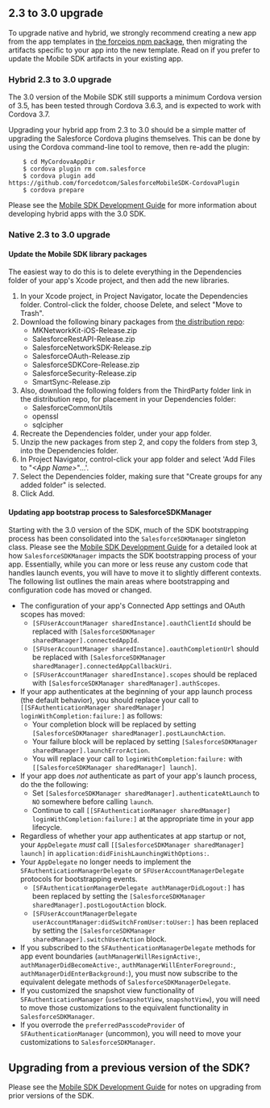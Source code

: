 ## 2.3 to 3.0 upgrade

To upgrade native and hybrid, we strongly recommend creating a new app from the app templates in [the forceios npm package](https://npmjs.org/package/forceios), then migrating the artifacts specific to your app into the new template.  Read on if you prefer to update the Mobile SDK artifacts in your existing app.

### Hybrid 2.3 to 3.0 upgrade

The 3.0 version of the Mobile SDK still supports a minimum Cordova version of 3.5, has been tested through Cordova 3.6.3, and is expected to work with Cordova 3.7.

Upgrading your hybrid app from 2.3 to 3.0 should be a simple matter of upgrading the Salesforce Cordova plugins themselves.  This can be done by using the Cordova command-line tool to remove, then re-add the plugin:

        $ cd MyCordovaAppDir
        $ cordova plugin rm com.salesforce
        $ cordova plugin add https://github.com/forcedotcom/SalesforceMobileSDK-CordovaPlugin
        $ cordova prepare

Please see the [Mobile SDK Development Guide](https://github.com/forcedotcom/SalesforceMobileSDK-Shared/blob/master/doc/mobile_sdk.pdf?raw=true) for more information about developing hybrid apps with the 3.0 SDK.

### Native 2.3 to 3.0 upgrade

#### Update the Mobile SDK library packages
The easiest way to do this is to delete everything in the Dependencies folder of your app's Xcode project, and then add the new libraries.

1. In your Xcode project, in Project Navigator, locate the Dependencies folder.  Control-click the folder, choose Delete, and select "Move to Trash".
2. Download the following binary packages from [the distribution repo](https://github.com/forcedotcom/SalesforceMobileSDK-iOS-Distribution):
    - MKNetworkKit-iOS-Release.zip
    - SalesforceRestAPI-Release.zip
    - SalesforceNetworkSDK-Release.zip
    - SalesforceOAuth-Release.zip
    - SalesforceSDKCore-Release.zip
    - SalesforceSecurity-Release.zip
    - SmartSync-Release.zip
3. Also, download the following folders from the ThirdParty folder link in the distribution repo, for placement in your Dependencies folder:
    - SalesforceCommonUtils
    - openssl
    - sqlcipher
4. Recreate the Dependencies folder, under your app folder.
5. Unzip the new packages from step 2, and copy the folders from step 3, into the Dependencies folder.
6. In Project Navigator, control-click your app folder and select 'Add Files to "*&lt;App Name&gt;*"...'.
7. Select the Dependencies folder, making sure that "Create groups for any added folder" is selected.
8. Click Add.

#### Updating app bootstrap process to SalesforceSDKManager
Starting with the 3.0 version of the SDK, much of the SDK bootstrapping process has been consolidated into the `SalesforceSDKManager` singleton class.  Please see the [Mobile SDK Development Guide](https://github.com/forcedotcom/SalesforceMobileSDK-Shared/blob/master/doc/mobile_sdk.pdf?raw=true) for a detailed look at how `SalesforceSDKManager` impacts the SDK bootstrapping process of your app.  Essentially, while you can more or less reuse any custom code that handles launch events, you will have to move it to slightly different contexts. The following list outlines the main areas where bootstrapping and configuration code has moved or changed.

- The configuration of your app's Connected App settings and OAuth scopes has moved:
    - `[SFUserAccountManager sharedInstance].oauthClientId` should be replaced with `[SalesforceSDKManager sharedManager].connectedAppId`.
    - `[SFUserAccountManager sharedInstance].oauthCompletionUrl` should be replaced with `[SalesforceSDKManager sharedManager].connectedAppCallbackUri`.
    - `[SFUserAccountManager sharedInstance].scopes` should be replaced with `[SalesforceSDKManager sharedManager].authScopes`.
- If your app authenticates at the beginning of your app launch process (the default behavior), you should replace your call to `[[SFAuthenticationManager sharedManager] loginWithCompletion:failure:]` as follows:
    - Your completion block will be replaced by setting `[SalesforceSDKManager sharedManager].postLaunchAction`.
    - Your failure block will be replaced by setting `[SalesforceSDKManager sharedManager].launchErrorAction`.
    - You will replace your call to `loginWithCompletion:failure:` with `[[SalesforceSDKManager sharedManager] launch]`.
- If your app does *not* authenticate as part of your app's launch process, do the the following:
    - Set `[SalesforceSDKManager sharedManager].authenticateAtLaunch` to `NO` somewhere before calling `launch`.
    - Continue to call `[[SFAuthenticationManager sharedManager] loginWithCompletion:failure:]` at the appropriate time in your app lifecycle.
- Regardless of whether your app authenticates at app startup or not, your `AppDelegate` *must* call `[[SalesforceSDKManager sharedManager] launch]` in `application:didFinishLaunchingWithOptions:`.
- Your `AppDelegate` no longer needs to implement the `SFAuthenticationManagerDelegate` or `SFUserAccountManagerDelegate` protocols for bootstrapping events.
    - `[SFAuthenticationManagerDelegate authManagerDidLogout:]` has been replaced by setting the `[SalesforceSDKManager sharedManager].postLogoutAction` block.
    - `[SFUserAccountManagerDelegate userAccountManager:didSwitchFromUser:toUser:]` has been replaced by setting the `[SalesforceSDKManager sharedManager].switchUserAction` block.
- If you subscribed to the `SFAuthenticationManagerDelegate` methods for app event boundaries (`authManagerWillResignActive:`, `authManagerDidBecomeActive:`, `authManagerWillEnterForeground:`, `authManagerDidEnterBackground:`), you must now subscribe to the equivalent delegate methods of `SalesforceSDKManagerDelegate`.
- If you customized the snapshot view functionality of `SFAuthenticationManager` (`useSnapshotView`, `snapshotView`), you will need to move those customizations to the equivalent functionality in `SalesforceSDKManager`.
- If you overrode the `preferredPasscodeProvider` of `SFAuthenticationManager` (uncommon), you will need to move your customizations to `SalesforceSDKManager`.

## Upgrading from a previous version of the SDK?

Please see the [Mobile SDK Development Guide](https://github.com/forcedotcom/SalesforceMobileSDK-Shared/blob/master/doc/mobile_sdk.pdf?raw=true) for notes on upgrading from prior versions of the SDK.


